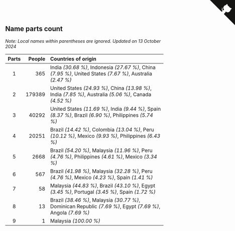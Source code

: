 ## Name parts count

*Note: Local names within parentheses are ignored.*
*Updated on 13 October 2024*

| Parts | People | Countries of origin |
| :--: | ---: | :--- |
| 1 | 365 | India *(30.68 %)*, Indonesia *(27.67 %)*, China *(7.95 %)*, United States *(7.67 %)*, Australia *(2.47 %)* |
| 2 | 179389 | United States *(24.93 %)*, China *(13.98 %)*, India *(7.85 %)*, Australia *(5.06 %)*, Canada *(4.52 %)* |
| 3 | 40292 | United States *(11.69 %)*, India *(9.44 %)*, Spain *(8.37 %)*, Brazil *(6.90 %)*, Philippines *(5.74 %)* |
| 4 | 20251 | Brazil *(14.42 %)*, Colombia *(13.04 %)*, Peru *(10.12 %)*, Mexico *(9.93 %)*, Philippines *(6.43 %)* |
| 5 | 2668 | Brazil *(54.20 %)*, Malaysia *(11.96 %)*, Peru *(4.76 %)*, Philippines *(4.61 %)*, Mexico *(3.34 %)* |
| 6 | 567 | Brazil *(41.98 %)*, Malaysia *(32.28 %)*, Peru *(4.76 %)*, Mexico *(4.23 %)*, Spain *(1.41 %)* |
| 7 | 58 | Malaysia *(44.83 %)*, Brazil *(43.10 %)*, Egypt *(3.45 %)*, Portugal *(3.45 %)*, Spain *(1.72 %)* |
| 8 | 13 | Brazil *(38.46 %)*, Malaysia *(30.77 %)*, Dominican Republic *(7.69 %)*, Egypt *(7.69 %)*, Angola *(7.69 %)* |
| 9 | 1 | Malaysia *(100.00 %)* |


<a href="https://github.com/jonatanklosko/wca_statistics" class="github-corner" aria-label="View source on Github"><svg width="80" height="80" viewBox="0 0 250 250" style="fill:#151513; color:#fff; position: absolute; top: 0; border: 0; right: 0;" aria-hidden="true"><path d="M0,0 L115,115 L130,115 L142,142 L250,250 L250,0 Z"></path><path d="M128.3,109.0 C113.8,99.7 119.0,89.6 119.0,89.6 C122.0,82.7 120.5,78.6 120.5,78.6 C119.2,72.0 123.4,76.3 123.4,76.3 C127.3,80.9 125.5,87.3 125.5,87.3 C122.9,97.6 130.6,101.9 134.4,103.2" fill="currentColor" style="transform-origin: 130px 106px;" class="octo-arm"></path><path d="M115.0,115.0 C114.9,115.1 118.7,116.5 119.8,115.4 L133.7,101.6 C136.9,99.2 139.9,98.4 142.2,98.6 C133.8,88.0 127.5,74.4 143.8,58.0 C148.5,53.4 154.0,51.2 159.7,51.0 C160.3,49.4 163.2,43.6 171.4,40.1 C171.4,40.1 176.1,42.5 178.8,56.2 C183.1,58.6 187.2,61.8 190.9,65.4 C194.5,69.0 197.7,73.2 200.1,77.6 C213.8,80.2 216.3,84.9 216.3,84.9 C212.7,93.1 206.9,96.0 205.4,96.6 C205.1,102.4 203.0,107.8 198.3,112.5 C181.9,128.9 168.3,122.5 157.7,114.1 C157.9,116.9 156.7,120.9 152.7,124.9 L141.0,136.5 C139.8,137.7 141.6,141.9 141.8,141.8 Z" fill="currentColor" class="octo-body"></path></svg></a><style>.github-corner:hover .octo-arm{animation:octocat-wave 560ms ease-in-out}@keyframes octocat-wave{0%,100%{transform:rotate(0)}20%,60%{transform:rotate(-25deg)}40%,80%{transform:rotate(10deg)}}@media (max-width:500px){.github-corner:hover .octo-arm{animation:none}.github-corner .octo-arm{animation:octocat-wave 560ms ease-in-out}}</style>
